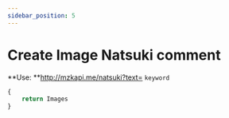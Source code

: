 ```yaml
---
sidebar_position: 5
---
```

# Create Image Natsuki comment


**Use: **http://mzkapi.me/natsuki?text= `keyword`

```jsx title="http://mzkapi.me/natsuki?text=MạnhG"
{
    return Images
}
```
